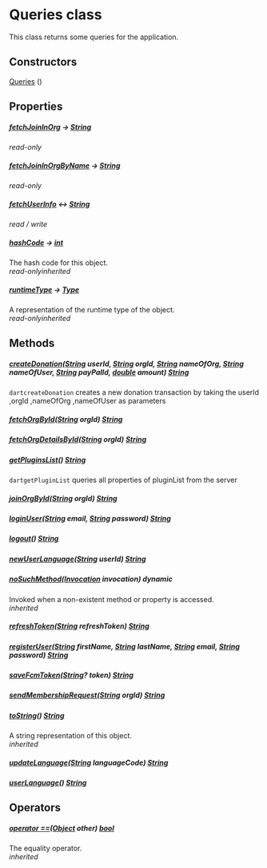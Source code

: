 


# Queries class









<p>This class returns some queries for the application.</p>




## Constructors

[Queries](../utils_queries/Queries/Queries.md) ()

   


## Properties

##### [fetchJoinInOrg](../utils_queries/Queries/fetchJoinInOrg.md) &#8594; [String](https://api.flutter.dev/flutter/dart-core/String-class.html)



  
_<span class="feature">read-only</span>_



##### [fetchJoinInOrgByName](../utils_queries/Queries/fetchJoinInOrgByName.md) &#8594; [String](https://api.flutter.dev/flutter/dart-core/String-class.html)



  
_<span class="feature">read-only</span>_



##### [fetchUserInfo](../utils_queries/Queries/fetchUserInfo.md) &#8596; [String](https://api.flutter.dev/flutter/dart-core/String-class.html)



  
_<span class="feature">read / write</span>_



##### [hashCode](https://api.flutter.dev/flutter/dart-core/Object/hashCode.html) &#8594; [int](https://api.flutter.dev/flutter/dart-core/int-class.html)



The hash code for this object.  
_<span class="feature">read-only</span><span class="feature">inherited</span>_



##### [runtimeType](https://api.flutter.dev/flutter/dart-core/Object/runtimeType.html) &#8594; [Type](https://api.flutter.dev/flutter/dart-core/Type-class.html)



A representation of the runtime type of the object.  
_<span class="feature">read-only</span><span class="feature">inherited</span>_





## Methods

##### [createDonation](../utils_queries/Queries/createDonation.md)([String](https://api.flutter.dev/flutter/dart-core/String-class.html) userId, [String](https://api.flutter.dev/flutter/dart-core/String-class.html) orgId, [String](https://api.flutter.dev/flutter/dart-core/String-class.html) nameOfOrg, [String](https://api.flutter.dev/flutter/dart-core/String-class.html) nameOfUser, [String](https://api.flutter.dev/flutter/dart-core/String-class.html) payPalId, [double](https://api.flutter.dev/flutter/dart-core/double-class.html) amount) [String](https://api.flutter.dev/flutter/dart-core/String-class.html)



```dartcreateDonation``` creates a new donation transaction by taking the userId ,orgId ,nameOfOrg ,nameOfUser as parameters  




##### [fetchOrgById](../utils_queries/Queries/fetchOrgById.md)([String](https://api.flutter.dev/flutter/dart-core/String-class.html) orgId) [String](https://api.flutter.dev/flutter/dart-core/String-class.html)



  




##### [fetchOrgDetailsById](../utils_queries/Queries/fetchOrgDetailsById.md)([String](https://api.flutter.dev/flutter/dart-core/String-class.html) orgId) [String](https://api.flutter.dev/flutter/dart-core/String-class.html)



  




##### [getPluginsList](../utils_queries/Queries/getPluginsList.md)() [String](https://api.flutter.dev/flutter/dart-core/String-class.html)



```dartgetPluginList``` queries all properties of  pluginList from the server  




##### [joinOrgById](../utils_queries/Queries/joinOrgById.md)([String](https://api.flutter.dev/flutter/dart-core/String-class.html) orgId) [String](https://api.flutter.dev/flutter/dart-core/String-class.html)



  




##### [loginUser](../utils_queries/Queries/loginUser.md)([String](https://api.flutter.dev/flutter/dart-core/String-class.html) email, [String](https://api.flutter.dev/flutter/dart-core/String-class.html) password) [String](https://api.flutter.dev/flutter/dart-core/String-class.html)



  




##### [logout](../utils_queries/Queries/logout.md)() [String](https://api.flutter.dev/flutter/dart-core/String-class.html)



  




##### [newUserLanguage](../utils_queries/Queries/newUserLanguage.md)([String](https://api.flutter.dev/flutter/dart-core/String-class.html) userId) [String](https://api.flutter.dev/flutter/dart-core/String-class.html)



  




##### [noSuchMethod](https://api.flutter.dev/flutter/dart-core/Object/noSuchMethod.html)([Invocation](https://api.flutter.dev/flutter/dart-core/Invocation-class.html) invocation) dynamic



Invoked when a non-existent method or property is accessed.  
_<span class="feature">inherited</span>_



##### [refreshToken](../utils_queries/Queries/refreshToken.md)([String](https://api.flutter.dev/flutter/dart-core/String-class.html) refreshToken) [String](https://api.flutter.dev/flutter/dart-core/String-class.html)



  




##### [registerUser](../utils_queries/Queries/registerUser.md)([String](https://api.flutter.dev/flutter/dart-core/String-class.html) firstName, [String](https://api.flutter.dev/flutter/dart-core/String-class.html) lastName, [String](https://api.flutter.dev/flutter/dart-core/String-class.html) email, [String](https://api.flutter.dev/flutter/dart-core/String-class.html) password) [String](https://api.flutter.dev/flutter/dart-core/String-class.html)



  




##### [saveFcmToken](../utils_queries/Queries/saveFcmToken.md)([String](https://api.flutter.dev/flutter/dart-core/String-class.html)? token) [String](https://api.flutter.dev/flutter/dart-core/String-class.html)



  




##### [sendMembershipRequest](../utils_queries/Queries/sendMembershipRequest.md)([String](https://api.flutter.dev/flutter/dart-core/String-class.html) orgId) [String](https://api.flutter.dev/flutter/dart-core/String-class.html)



  




##### [toString](https://api.flutter.dev/flutter/dart-core/Object/toString.html)() [String](https://api.flutter.dev/flutter/dart-core/String-class.html)



A string representation of this object.  
_<span class="feature">inherited</span>_



##### [updateLanguage](../utils_queries/Queries/updateLanguage.md)([String](https://api.flutter.dev/flutter/dart-core/String-class.html) languageCode) [String](https://api.flutter.dev/flutter/dart-core/String-class.html)



  




##### [userLanguage](../utils_queries/Queries/userLanguage.md)() [String](https://api.flutter.dev/flutter/dart-core/String-class.html)



  






## Operators

##### [operator ==](https://api.flutter.dev/flutter/dart-core/Object/operator_equals.html)([Object](https://api.flutter.dev/flutter/dart-core/Object-class.html) other) [bool](https://api.flutter.dev/flutter/dart-core/bool-class.html)



The equality operator.  
_<span class="feature">inherited</span>_















